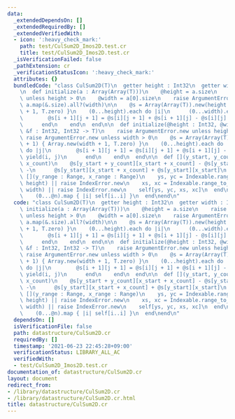 ```yaml
---
data:
  _extendedDependsOn: []
  _extendedRequiredBy: []
  _extendedVerifiedWith:
  - icon: ':heavy_check_mark:'
    path: test/CulSum2D_Imos2D.test.cr
    title: test/CulSum2D_Imos2D.test.cr
  _isVerificationFailed: false
  _pathExtension: cr
  _verificationStatusIcon: ':heavy_check_mark:'
  attributes: {}
  bundledCode: "class CulSum2D(T)\n  getter height : Int32\n  getter width : Int32\n\
    \n  def initialize(a : Array(Array(T)))\n    @height = a.size\n    raise ArgumentError.new\
    \ unless height > 0\n    @width = a[0].size\n    raise ArgumentError.new unless\
    \ a.map(&.size).all?(width)\n\n    @s = Array(Array(T)).new(height + 1) { Array.new(width\
    \ + 1, T.zero) }\n    (0...height).each do |i|\n      (0...width).each do |j|\n\
    \        @s[i + 1][j + 1] = @s[i][j + 1] + @s[i + 1][j] - @s[i][j] + a[i][j]\n\
    \      end\n    end\n  end\n\n  def initialize(@height : Int32, @width : Int32,\
    \ &f : Int32, Int32 -> T)\n    raise ArgumentError.new unless height > 0\n   \
    \ raise ArgumentError.new unless width > 0\n    @s = Array(Array(T)).new(height\
    \ + 1) { Array.new(width + 1, T.zero) }\n    (0...height).each do |i|\n      (0...width).each\
    \ do |j|\n        @s[i + 1][j + 1] = @s[i][j + 1] + @s[i + 1][j] - @s[i][j] +\
    \ yield(i, j)\n      end\n    end\n  end\n\n  def [](y_start, y_count, x_start,\
    \ x_count)\n    @s[y_start + y_count][x_start + x_count] - @s[y_start + y_count][x_start]\
    \ -\n      @s[y_start][x_start + x_count] + @s[y_start][x_start]\n  end\n\n  def\
    \ [](y_range : Range, x_range : Range)\n    ys, yc = Indexable.range_to_index_and_count(y_range,\
    \ height) || raise IndexError.new\n    xs, xc = Indexable.range_to_index_and_count(x_range,\
    \ width) || raise IndexError.new\n    self[ys, yc, xs, xc]\n  end\n\n  def to_a\n\
    \    (0...@n).map { |i| self[i..i] }\n  end\nend\n"
  code: "class CulSum2D(T)\n  getter height : Int32\n  getter width : Int32\n\n  def\
    \ initialize(a : Array(Array(T)))\n    @height = a.size\n    raise ArgumentError.new\
    \ unless height > 0\n    @width = a[0].size\n    raise ArgumentError.new unless\
    \ a.map(&.size).all?(width)\n\n    @s = Array(Array(T)).new(height + 1) { Array.new(width\
    \ + 1, T.zero) }\n    (0...height).each do |i|\n      (0...width).each do |j|\n\
    \        @s[i + 1][j + 1] = @s[i][j + 1] + @s[i + 1][j] - @s[i][j] + a[i][j]\n\
    \      end\n    end\n  end\n\n  def initialize(@height : Int32, @width : Int32,\
    \ &f : Int32, Int32 -> T)\n    raise ArgumentError.new unless height > 0\n   \
    \ raise ArgumentError.new unless width > 0\n    @s = Array(Array(T)).new(height\
    \ + 1) { Array.new(width + 1, T.zero) }\n    (0...height).each do |i|\n      (0...width).each\
    \ do |j|\n        @s[i + 1][j + 1] = @s[i][j + 1] + @s[i + 1][j] - @s[i][j] +\
    \ yield(i, j)\n      end\n    end\n  end\n\n  def [](y_start, y_count, x_start,\
    \ x_count)\n    @s[y_start + y_count][x_start + x_count] - @s[y_start + y_count][x_start]\
    \ -\n      @s[y_start][x_start + x_count] + @s[y_start][x_start]\n  end\n\n  def\
    \ [](y_range : Range, x_range : Range)\n    ys, yc = Indexable.range_to_index_and_count(y_range,\
    \ height) || raise IndexError.new\n    xs, xc = Indexable.range_to_index_and_count(x_range,\
    \ width) || raise IndexError.new\n    self[ys, yc, xs, xc]\n  end\n\n  def to_a\n\
    \    (0...@n).map { |i| self[i..i] }\n  end\nend\n"
  dependsOn: []
  isVerificationFile: false
  path: datastructure/CulSum2D.cr
  requiredBy: []
  timestamp: '2021-06-23 22:45:28+09:00'
  verificationStatus: LIBRARY_ALL_AC
  verifiedWith:
  - test/CulSum2D_Imos2D.test.cr
documentation_of: datastructure/CulSum2D.cr
layout: document
redirect_from:
- /library/datastructure/CulSum2D.cr
- /library/datastructure/CulSum2D.cr.html
title: datastructure/CulSum2D.cr
---
```

